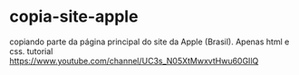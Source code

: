 # copia-site-apple
 copiando parte da página principal do site da Apple (Brasil). Apenas html e css. 
 tutorial https://www.youtube.com/channel/UC3s_N05XtMwxvtHwu60GIlQ
